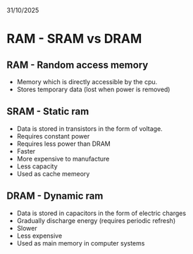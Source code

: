 31/10/2025

# RAM - SRAM vs DRAM

## RAM - Random access memory
- Memory which is directly accessible by the cpu.
- Stores temporary data (lost when power is removed)

## SRAM - Static ram 
- Data is stored in transistors in the form of voltage.
- Requires constant power
- Requires less power than DRAM
- Faster
- More expensive to manufacture
- Less capacity
- Used as cache memeory

## DRAM - Dynamic ram
- Data is stored in capacitors in the form of electric charges
- Gradually discharge energy (requires periodic refresh)
- Slower
- Less expensive
- Used as main memory in computer systems
